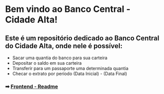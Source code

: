 # Bem vindo ao Banco Central - Cidade Alta!

## Este é um repositório dedicado ao Banco Central do Cidade Alta, onde nele é possível:
- Sacar uma quantia do banco para sua carteira
- Depositar o saldo em sua carteira
- Transferir para um passaporte uma determinada quantia
- Checar o extrato por período (Data Inicial) - (Data Final)

### ➡ [Frontend - Readme](https://github.com/giraudgabriel/Cidade-Alta-Banco-Central/blob/master/BancoCentral/ClientApp/README.md)
